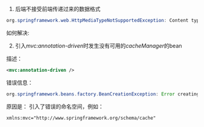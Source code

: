 1. 后端不接受前端传递过来的数据格式
```java
org.springframework.web.HttpMediaTypeNotSupportedException: Content type 'application/json;charset=UTF-8' not supported
```
如何解决:


2. 引入*mvc:annotation-driven*时发生没有可用的*cacheManager*的bean

描述：
```xml
<mvc:annotation-driven />
```

错误信息：
```java
org.springframework.beans.factory.BeanCreationException: Error creating bean with name 'org.springframework.cache.interceptor.CacheInterceptor#0': Cannot resolve reference to bean 'cacheManager' while setting bean property 'cacheManager'; nested exception is org.springframework.beans.factory.NoSuchBeanDefinitionException: No bean named 'cacheManager' available
```

原因是：
引入了错误的命名空间，例如：
```xml
xmlns:mvc="http://www.springframework.org/schema/cache"
```